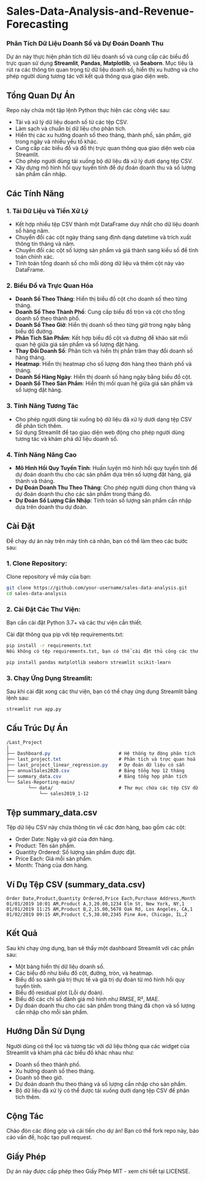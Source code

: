 # Sales-Data-Analysis-and-Revenue-Forecasting
### Phân Tích Dữ Liệu Doanh Số và Dự Đoán Doanh Thu
Dự án này thực hiện phân tích dữ liệu doanh số và cung cấp các biểu đồ trực quan sử dụng **Streamlit**, **Pandas**, **Matplotlib**, và **Seaborn**. Mục tiêu là rút ra các thông tin quan trọng từ dữ liệu doanh số, hiển thị xu hướng và cho phép người dùng tương tác với kết quả thông qua giao diện web.

## Tổng Quan Dự Án

Repo này chứa một tập lệnh Python thực hiện các công việc sau:

- Tải và xử lý dữ liệu doanh số từ các tệp CSV.
- Làm sạch và chuẩn bị dữ liệu cho phân tích.
- Hiển thị các xu hướng doanh số theo tháng, thành phố, sản phẩm, giờ trong ngày và nhiều yếu tố khác.
- Cung cấp các biểu đồ và đồ thị trực quan thông qua giao diện web của Streamlit.
- Cho phép người dùng tải xuống bộ dữ liệu đã xử lý dưới dạng tệp CSV.
- Xây dựng mô hình hồi quy tuyến tính để dự đoán doanh thu và số lượng sản phẩm cần nhập.

## Các Tính Năng

### 1. **Tải Dữ Liệu và Tiền Xử Lý**
- Kết hợp nhiều tệp CSV thành một DataFrame duy nhất cho dữ liệu doanh số hàng năm.
- Chuyển đổi các cột ngày tháng sang định dạng datetime và trích xuất thông tin tháng và năm.
- Chuyển đổi các cột số lượng sản phẩm và giá thành sang kiểu số để tính toán chính xác.
- Tính toán tổng doanh số cho mỗi dòng dữ liệu và thêm cột này vào DataFrame.

### 2. **Biểu Đồ và Trực Quan Hóa**
- **Doanh Số Theo Tháng**: Hiển thị biểu đồ cột cho doanh số theo từng tháng.
- **Doanh Số Theo Thành Phố**: Cung cấp biểu đồ tròn và cột cho tổng doanh số theo thành phố.
- **Doanh Số Theo Giờ**: Hiển thị doanh số theo từng giờ trong ngày bằng biểu đồ đường.
- **Phân Tích Sản Phẩm**: Kết hợp biểu đồ cột và đường để khảo sát mối quan hệ giữa giá sản phẩm và số lượng đặt hàng.
- **Thay Đổi Doanh Số**: Phân tích và hiển thị phần trăm thay đổi doanh số hàng tháng.
- **Heatmap**: Hiển thị heatmap cho số lượng đơn hàng theo thành phố và tháng.
- **Doanh Số Hàng Ngày**: Hiển thị doanh số hàng ngày bằng biểu đồ cột.
- **Doanh Số Theo Sản Phẩm**: Hiển thị mối quan hệ giữa giá sản phẩm và số lượng đặt hàng.

### 3. **Tính Năng Tương Tác**
- Cho phép người dùng tải xuống bộ dữ liệu đã xử lý dưới dạng tệp CSV để phân tích thêm.
- Sử dụng Streamlit để tạo giao diện web động cho phép người dùng tương tác và khám phá dữ liệu doanh số.

### 4. **Tính Năng Nâng Cao**
- **Mô Hình Hồi Quy Tuyến Tính**: Huấn luyện mô hình hồi quy tuyến tính để dự đoán doanh thu cho các sản phẩm dựa trên số lượng đặt hàng, giá thành và tháng.
- **Dự Đoán Doanh Thu Theo Tháng**: Cho phép người dùng chọn tháng và dự đoán doanh thu cho các sản phẩm trong tháng đó.
- **Dự Đoán Số Lượng Cần Nhập**: Tính toán số lượng sản phẩm cần nhập dựa trên doanh thu dự đoán.

## Cài Đặt

Để chạy dự án này trên máy tính cá nhân, bạn có thể làm theo các bước sau:

### 1. Clone Repository:
Clone repository về máy của bạn:
```bash
git clone https://github.com/your-username/sales-data-analysis.git
cd sales-data-analysis
```
### 2. Cài Đặt Các Thư Viện:
Bạn cần cài đặt Python 3.7+ và các thư viện cần thiết.

Cài đặt thông qua pip với tệp requirements.txt:

```bash
pip install -r requirements.txt
Nếu không có tệp requirements.txt, bạn có thể cài đặt thủ công các thư viện:
```
```bash
pip install pandas matplotlib seaborn streamlit scikit-learn
```
### 3. Chạy Ứng Dụng Streamlit:
Sau khi cài đặt xong các thư viện, bạn có thể chạy ứng dụng Streamlit bằng lệnh sau:
```bash
streamlit run app.py
```
## Cấu Trúc Dự Án
```css
/Last_Project
│
├── Dashboard.py                         # Hệ thống tự động phân tích
├── last_project.txt                     # Phân tích và trực quan hoá
├── last_project_linear_regression.py    # Dự đoán dữ liệu có sẵn
├── annualSales2020.csv                  # Bảng tổng hợp 12 tháng
├── summary_data.csv                     # Bảng tổng hợp phân tích  
└── Sales-Reporting-main/
        └── data/                        # Thư mục chứa các tệp CSV dữ liệu doanh số 12 tháng
            └── sales2019_1-12 
```
## Tệp summary_data.csv
Tệp dữ liệu CSV này chứa thông tin về các đơn hàng, bao gồm các cột:

- Order Date: Ngày và giờ của đơn hàng.
- Product: Tên sản phẩm.
- Quantity Ordered: Số lượng sản phẩm được đặt.
- Price Each: Giá mỗi sản phẩm.
- Month: Tháng của đơn hàng.
  
## Ví Dụ Tệp CSV (summary_data.csv)
```csv
Order Date,Product,Quantity Ordered,Price Each,Purchase Address,Month
01/01/2019 10:01 AM,Product A,3,20.00,1234 Elm St, New York, NY,1
01/01/2019 11:25 AM,Product B,2,15.00,5678 Oak Rd, Los Angeles, CA,1
01/02/2019 09:15 AM,Product C,5,30.00,2345 Pine Ave, Chicago, IL,2
```
## Kết Quả
Sau khi chạy ứng dụng, bạn sẽ thấy một dashboard Streamlit với các phần sau:
- Một bảng hiển thị dữ liệu doanh số.
- Các biểu đồ như biểu đồ cột, đường, tròn, và heatmap.
- Biểu đồ so sánh giá trị thực tế và giá trị dự đoán từ mô hình hồi quy tuyến tính.
- Biểu đồ residual plot (Lỗi dự đoán).
- Biểu đồ các chỉ số đánh giá mô hình như RMSE, R², MAE.
- Dự đoán doanh thu cho các sản phẩm trong tháng đã chọn và số lượng cần nhập cho mỗi sản phẩm.

## Hướng Dẫn Sử Dụng
Người dùng có thể lọc và tương tác với dữ liệu thông qua các widget của Streamlit và khám phá các biểu đồ khác nhau như:
- Doanh số theo thành phố.
- Xu hướng doanh số theo tháng.
- Doanh số theo giờ.
- Dự đoán doanh thu theo tháng và số lượng cần nhập cho sản phẩm.
- Bộ dữ liệu đã xử lý có thể được tải xuống dưới dạng tệp CSV để phân tích thêm.

## Cộng Tác
Chào đón các đóng góp và cải tiến cho dự án! Bạn có thể fork repo này, báo cáo vấn đề, hoặc tạo pull request.

## Giấy Phép
Dự án này được cấp phép theo Giấy Phép MIT - xem chi tiết tại LICENSE.
